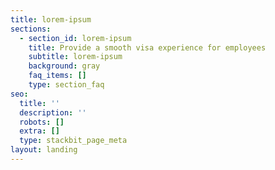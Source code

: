 ```yaml
---
title: lorem-ipsum
sections:
  - section_id: lorem-ipsum
    title: Provide a smooth visa experience for employees
    subtitle: lorem-ipsum
    background: gray
    faq_items: []
    type: section_faq
seo:
  title: ''
  description: ''
  robots: []
  extra: []
  type: stackbit_page_meta
layout: landing
---
```


